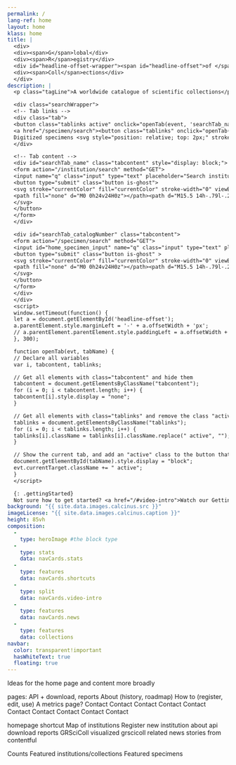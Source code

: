 ```yaml
---
permalink: /
lang-ref: home
layout: home
klass: home
title: |
  <div>
  <div><span>G</span>lobal</div>
  <div><span>R</span>egistry</div>
  <div id="headline-offset-wrapper"><span id="headline-offset">of </span><span>Sci</span>entific</div>
  <div><span>Coll</span>ections</div>
  </div>
description: |
  <p class="tagLine">A worldwide catalogue of scientific collections</p>

  <div class="searchWrapper">
  <!-- Tab links -->
  <div class="tab">
  <button class="tablinks active" onclick="openTab(event, 'searchTab_name')">Institution name</button>
  <a href="/specimen/search"><button class="tablinks" onclick="openTab(event, 'searchTab_catalogNumber')">
  Digitized specimens <svg style="position: relative; top: 2px;" stroke="currentColor" fill="currentColor" stroke-width="0" viewBox="0 0 24 24" height="1em" width="1em" xmlns="http://www.w3.org/2000/svg"><path fill="none" d="M0 0h24v24H0z"></path><path d="M3.9 12c0-1.71 1.39-3.1 3.1-3.1h4V7H7c-2.76 0-5 2.24-5 5s2.24 5 5 5h4v-1.9H7c-1.71 0-3.1-1.39-3.1-3.1zM8 13h8v-2H8v2zm9-6h-4v1.9h4c1.71 0 3.1 1.39 3.1 3.1s-1.39 3.1-3.1 3.1h-4V17h4c2.76 0 5-2.24 5-5s-2.24-5-5-5z"></path></svg></button></a>
  </div>

  <!-- Tab content -->
  <div id="searchTab_name" class="tabcontent" style="display: block;">
  <form action="/institution/search" method="GET">
  <input name="q" class="input" type="text" placeholder="Search institutions" style="width: 100%;">
  <button type="submit" class="button is-ghost">
  <svg stroke="currentColor" fill="currentColor" stroke-width="0" viewBox="0 0 24 24" height="1em" width="1em" xmlns="http://www.w3.org/2000/svg">
  <path fill="none" d="M0 0h24v24H0z"></path><path d="M15.5 14h-.79l-.28-.27A6.471 6.471 0 0016 9.5 6.5 6.5 0 109.5 16c1.61 0 3.09-.59 4.23-1.57l.27.28v.79l5 4.99L20.49 19l-4.99-5zm-6 0C7.01 14 5 11.99 5 9.5S7.01 5 9.5 5 14 7.01 14 9.5 11.99 14 9.5 14z"></path>
  </svg>
  </button>
  </form>
  </div>

  <div id="searchTab_catalogNumber" class="tabcontent">
  <form action="/specimen/search" method="GET">
  <input id="home_specimen_input" name="q" class="input" type="text" placeholder="Search for digitized specimens" style="width: 100%;">
  <button type="submit" class="button is-ghost" >
  <svg stroke="currentColor" fill="currentColor" stroke-width="0" viewBox="0 0 24 24" height="1em" width="1em" xmlns="http://www.w3.org/2000/svg">
  <path fill="none" d="M0 0h24v24H0z"></path><path d="M15.5 14h-.79l-.28-.27A6.471 6.471 0 0016 9.5 6.5 6.5 0 109.5 16c1.61 0 3.09-.59 4.23-1.57l.27.28v.79l5 4.99L20.49 19l-4.99-5zm-6 0C7.01 14 5 11.99 5 9.5S7.01 5 9.5 5 14 7.01 14 9.5 11.99 14 9.5 14z"></path>
  </svg>
  </button>
  </form>
  </div>
  </div>
  <script>
  window.setTimeout(function() {
  let a = document.getElementById('headline-offset');
  a.parentElement.style.marginLeft = '-' + a.offsetWidth + 'px';
  // a.parentElement.parentElement.style.paddingLeft = a.offsetWidth + 'px';
  }, 300);

  function openTab(evt, tabName) {
  // Declare all variables
  var i, tabcontent, tablinks;

  // Get all elements with class="tabcontent" and hide them
  tabcontent = document.getElementsByClassName("tabcontent");
  for (i = 0; i < tabcontent.length; i++) {
  tabcontent[i].style.display = "none";
  }

  // Get all elements with class="tablinks" and remove the class "active"
  tablinks = document.getElementsByClassName("tablinks");
  for (i = 0; i < tablinks.length; i++) {
  tablinks[i].className = tablinks[i].className.replace(" active", "");
  }

  // Show the current tab, and add an "active" class to the button that opened the tab
  document.getElementById(tabName).style.display = "block";
  evt.currentTarget.className += " active";
  }
  </script>

  {: .gettingStarted}
  Not sure how to get started? <a href="/#video-intro">Watch our Getting started video</a> <a href="/#video-intro">Watch our Getting started video</a> <a href="/#video-intro">Watch our Getting started video</a> <a href="/#video-intro">Watch our Getting started video</a> <a href="/#video-intro">Watch our Getting started video</a> <a href="/#video-intro">Watch our Getting started video</a> <a href="/#video-intro">Watch our Getting started video</a> <a href="/#video-intro">Watch our Getting started video</a> <a href="/#video-intro">Watch our Getting started video</a> <a href="/#video-intro">Watch our Getting started video</a>
background: "{{ site.data.images.calcinus.src }}"
imageLicense: "{{ site.data.images.calcinus.caption }}"
height: 85vh
composition:
  - 
    type: heroImage #the block type
  - 
    type: stats
    data: navCards.stats
  - 
    type: features
    data: navCards.shortcuts
  - 
    type: split
    data: navCards.video-intro
  - 
    type: features
    data: navCards.news
  - 
    type: features
    data: collections
navbar:
  color: transparent!important
  hasWhiteText: true
  floating: true
---
```


Ideas for the home page and content more broadly

pages: API + download, reports About (history, roadmap) How to (register, edit, use) A metrics page? Contact Contact Contact Contact Contact Contact Contact Contact Contact Contact

homepage shortcut Map of institutions Register new institution about api download reports GRSciColl visualized grscicoll related news stories from contentful

Counts Featured institutions/collections Featured specimens

